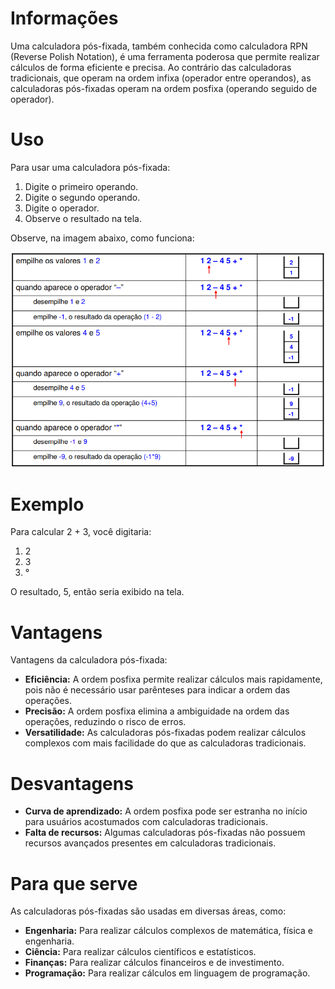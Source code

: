 # Informações

<p>
  Uma calculadora pós-fixada, também conhecida como calculadora RPN (Reverse Polish Notation), é uma ferramenta poderosa que permite realizar cálculos de forma eficiente e precisa. Ao contrário das calculadoras tradicionais, que operam na ordem infixa (operador entre operandos), as calculadoras pós-fixadas operam na ordem posfixa (operando seguido de operador).
</p>

# Uso

<p>Para usar uma calculadora pós-fixada:</p>

1. Digite o primeiro operando.
2. Digite o segundo operando.
3. Digite o operador.
4. Observe o resultado na tela.

<p>Observe, na imagem abaixo, como funciona:</p>

![alt text](src/images/image.png)

# Exemplo

<p>Para calcular 2 + 3, você digitaria: </p>

1. 2
2. 3
4. °

<p>O resultado, 5, então seria exibido na tela.</p>

# Vantagens

<p>Vantagens da calculadora pós-fixada:</p>

- **Eficiência:** A ordem posfixa permite realizar cálculos mais rapidamente, pois não é necessário usar parênteses para indicar a ordem das operações.
- **Precisão:** A ordem posfixa elimina a ambiguidade na ordem das operações, reduzindo o risco de erros.
- **Versatilidade:** As calculadoras pós-fixadas podem realizar cálculos complexos com mais facilidade do que as calculadoras tradicionais.

# Desvantagens

- **Curva de aprendizado:** A ordem posfixa pode ser estranha no início para usuários acostumados com calculadoras tradicionais.
- **Falta de recursos:** Algumas calculadoras pós-fixadas não possuem recursos avançados presentes em calculadoras tradicionais.

# Para que serve

<p>As calculadoras pós-fixadas são usadas em diversas áreas, como:</p>

- **Engenharia:** Para realizar cálculos complexos de matemática, física e engenharia.
- **Ciência:** Para realizar cálculos científicos e estatísticos.
- **Finanças:** Para realizar cálculos financeiros e de investimento.
- **Programação:** Para realizar cálculos em linguagem de programação.